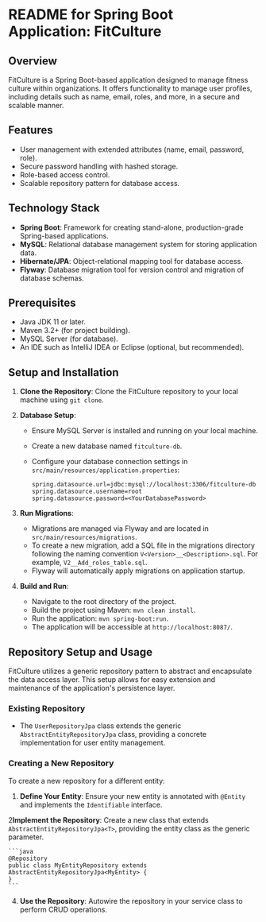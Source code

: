 # README for Spring Boot Application: FitCulture

## Overview

FitCulture is a Spring Boot-based application designed to manage fitness culture within organizations. It offers functionality to manage user profiles, including details such as name, email, roles, and more, in a secure and scalable manner.

## Features

- User management with extended attributes (name, email, password, role).
- Secure password handling with hashed storage.
- Role-based access control.
- Scalable repository pattern for database access.

## Technology Stack

- **Spring Boot**: Framework for creating stand-alone, production-grade Spring-based applications.
- **MySQL**: Relational database management system for storing application data.
- **Hibernate/JPA**: Object-relational mapping tool for database access.
- **Flyway**: Database migration tool for version control and migration of database schemas.

## Prerequisites

- Java JDK 11 or later.
- Maven 3.2+ (for project building).
- MySQL Server (for database).
- An IDE such as IntelliJ IDEA or Eclipse (optional, but recommended).

## Setup and Installation

1. **Clone the Repository**: Clone the FitCulture repository to your local machine using `git clone`.

2. **Database Setup**:
    - Ensure MySQL Server is installed and running on your local machine.
    - Create a new database named `fitculture-db`.
    - Configure your database connection settings in `src/main/resources/application.properties`:

      ```
      spring.datasource.url=jdbc:mysql://localhost:3306/fitculture-db
      spring.datasource.username=root
      spring.datasource.password=<YourDatabasePassword>
      ```

3. **Run Migrations**:
    - Migrations are managed via Flyway and are located in `src/main/resources/migrations`.
    - To create a new migration, add a SQL file in the migrations directory following the naming convention `V<Version>__<Description>.sql`. For example, `V2__Add_roles_table.sql`.
    - Flyway will automatically apply migrations on application startup.

4. **Build and Run**:
    - Navigate to the root directory of the project.
    - Build the project using Maven: `mvn clean install`.
    - Run the application: `mvn spring-boot:run`.
    - The application will be accessible at `http://localhost:8087/`.

## Repository Setup and Usage

FitCulture utilizes a generic repository pattern to abstract and encapsulate the data access layer. This setup allows for easy extension and maintenance of the application's persistence layer.

### Existing Repository

- The `UserRepositoryJpa` class extends the generic `AbstractEntityRepositoryJpa` class, providing a concrete implementation for user entity management.

### Creating a New Repository

To create a new repository for a different entity:

1. **Define Your Entity**: Ensure your new entity is annotated with `@Entity` and implements the `Identifiable` interface.

2**Implement the Repository**: Create a new class that extends `AbstractEntityRepositoryJpa<T>`, providing the entity class as the generic parameter.

    ```java
    @Repository
    public class MyEntityRepository extends AbstractEntityRepositoryJpa<MyEntity> {
    }
    ```

4. **Use the Repository**: Autowire the repository in your service class to perform CRUD operations.
